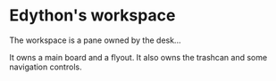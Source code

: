 # Edython's workspace

The workspace is a pane owned by the desk...

It owns a main board and a flyout.
It also owns the trashcan and some navigation controls.
